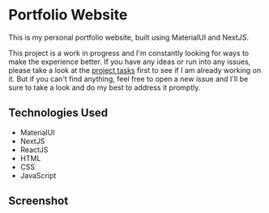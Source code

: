 # Portfolio Website

This is my personal portfolio website, built using MaterialUI and NextJS.

This project is a work in progress and I'm constantly looking for ways to make the experience better. If you have any ideas or run into any issues, please take a look at the [project tasks](https://github.com/users/gertie-sheshe/projects/2) first to see if I am already working on it. But if you can't find anything, feel free to open a new issue and I'll be sure to take a look and do my best to address it promptly.

## Technologies Used
- MaterialUI
- NextJS
- ReactJS
- HTML
- CSS
- JavaScript

## Screenshot
